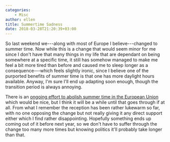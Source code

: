 ```yaml
---
categories:
    - Misc
author: ellen
title: Summertime Sadness
date: 2018-03-28T21:20:39+03:00
---
```


So last weekend we---along with most of Europe I believe---changed to summer time. Now while this is a change that would seem minor for me since I don't have that many things in my life that are dependant on being somewhere at a specific time, it still has somehow managed to make me feel a bit more tired than before and caused me to sleep longer as a consequence---which feels slightly ironic, since I believe one of the purported benefits of summer time is that one has more daylight hours available. Anyway, I'm sure I'll end up adapting soon enough, though the transition period is always annoying.

There is an [ongoing effort to abolish summer time in the European Union](https://yle.fi/uutiset/osasto/news/finland_to_lobby_eu_for_abolition_of_daylight_saving_time/10042340) which would be nice, but I think it will be a while until that goes through if at all. From what I remember the reception has been rather lukewarm so far, with no one opposing the change but not really giving it any direct support either which I find rather disappointing. Hopefully something ends up coming out of it before next year, so we don't have to suffer through the change too many more times but knowing politics it'll probably take longer than that.